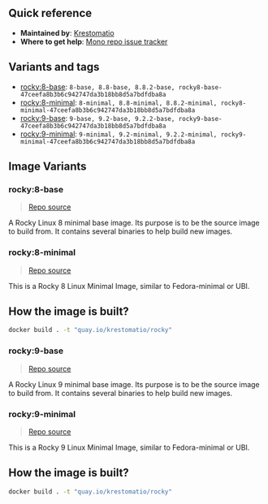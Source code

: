 ## Quick reference
- **Maintained by**:
[Krestomatio](https://github.com/krestomatio)
- **Where to get help**:
[Mono repo issue tracker](https://github.com/krestomatio/container_builder/issues)

## Variants and tags
- [rocky:8-base](#rocky8-base): `8-base, 8.8-base, 8.8.2-base, rocky8-base-47ceefa8b3b6c942747da3b18bb8d5a7bdfdba8a`
- [rocky:8-minimal](#rocky8-minimal): `8-minimal, 8.8-minimal, 8.8.2-minimal, rocky8-minimal-47ceefa8b3b6c942747da3b18bb8d5a7bdfdba8a`
- [rocky:9-base](#rocky9-base): `9-base, 9.2-base, 9.2.2-base, rocky9-base-47ceefa8b3b6c942747da3b18bb8d5a7bdfdba8a`
- [rocky:9-minimal](#rocky9-minimal): `9-minimal, 9.2-minimal, 9.2.2-minimal, rocky9-minimal-47ceefa8b3b6c942747da3b18bb8d5a7bdfdba8a`


## Image Variants
### rocky:8-base
> [Repo source](https://github.com/krestomatio/container_builder/tree/master/rocky/rocky8-base)

A Rocky Linux 8 minimal base image. Its purpose is to be the source image to build from. It contains several binaries to help build new images.

### rocky:8-minimal
> [Repo source](https://github.com/krestomatio/container_builder/tree/master/rocky/rocky8-minimal)

This is a Rocky 8 Linux Minimal Image, similar to Fedora-minimal or UBI.

## How the image is built?
```bash
docker build . -t "quay.io/krestomatio/rocky"
```

### rocky:9-base
> [Repo source](https://github.com/krestomatio/container_builder/tree/master/rocky/rocky9-base)

A Rocky Linux 9 minimal base image. Its purpose is to be the source image to build from. It contains several binaries to help build new images.

### rocky:9-minimal
> [Repo source](https://github.com/krestomatio/container_builder/tree/master/rocky/rocky9-minimal)

This is a Rocky 9 Linux Minimal Image, similar to Fedora-minimal or UBI.

## How the image is built?
```bash
docker build . -t "quay.io/krestomatio/rocky"
```


